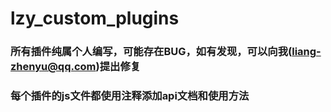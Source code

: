 # lzy_custom_plugins
### 所有插件纯属个人编写，可能存在BUG，如有发现，可以向我(liang-zhenyu@qq.com)提出修复
### 每个插件的js文件都使用注释添加api文档和使用方法
